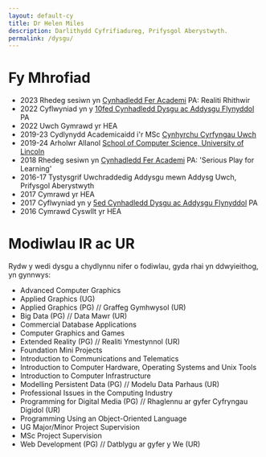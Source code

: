 ```yaml
---
layout: default-cy
title: Dr Helen Miles
description: Darlithydd Cyfrifiadureg, Prifysgol Aberystwyth.
permalink: /dysgu/
---
```


# Fy Mhrofiad
- 2023 Rhedeg sesiwn yn [Cynhadledd Fer Academi](https://www.aber.ac.uk/cy/is/it-services/elearning/networks-and-events/academy-mini-conference/2023/) PA:  Realiti Rhithwir
- 2022 Cyflwyniad yn y [10fed Cynhadledd Dysgu ac Addysgu Flynyddol](infopages/aultc22.markdown) PA
- 2022 Uwch Gymrawd yr HEA
- 2019-23 Cydlynydd Academicaidd i'r MSc [Cynhyrchu Cyrfyngau Uwch](https://amp.aber.ac.uk/cy/hafan/)
- 2019-24 Arholwr Allanol [School of Computer Science, University of Lincoln](https://www.lincoln.ac.uk/socs/)
- 2018 Rhedeg sesiwn yn [Cynhadledd Fer Academi](https://www.aber.ac.uk/cy/is/it-services/elearning/networks-and-events/academy-mini-conference/) PA: 'Serious Play for Learning'
- 2016-17 Tystysgrif Uwchraddedig Addysgu mewn Addysg Uwch, Prifysgol Aberystwyth
- 2017 Cymrawd yr HEA
- 2017 Cyflwyniad yn y [5ed Cynhadledd Dysgu ac Addysgu Flynyddol](infopages/aultc17.markdown) PA
- 2016 Cymrawd Cyswllt yr HEA

# Modiwlau IR ac UR
Rydw y wedi dysgu a chydlynnu nifer o fodiwlau, gyda rhai yn ddwyieithog, yn gynnwys:
- Advanced Computer Graphics
- Applied Graphics (UG)
- Applied Graphics (PG) // Graffeg Gymhwysol (UR)
- Big Data (PG) // Data Mawr (UR)
- Commercial Database Applications
- Computer Graphics and Games
- Extended Reality (PG) // Realiti Ymestynnol (UR)
- Foundation Mini Projects
- Introduction to Communications and Telematics
- Introduction to Computer Hardware, Operating Systems and Unix Tools
- Introduction to Computer Infrastructure
- Modelling Persistent Data (PG) // Modelu Data Parhaus (UR)
- Professional Issues in the Computing Industry
- Programming for Digital Media (PG) // Rhaglennu ar gyfer Cyfryngau Digidol (UR)
- Programming Using an Object-Oriented Language
- UG Major/Minor Project Supervision
- MSc Project Supervision
- Web Development (PG) // Datblygu ar gyfer y We (UR)
